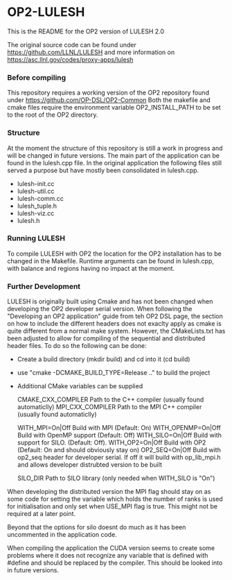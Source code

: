 # OP2-LULESH

This is the README for the OP2 version of LULESH 2.0

The original source code can be found under https://github.com/LLNL/LULESH and more information on https://asc.llnl.gov/codes/proxy-apps/lulesh

### Before compiling

This repository requires a working version of the OP2 repository found under https://github.com/OP-DSL/OP2-Common
Both the makefile and cmake files require the environment variable OP2_INSTALL_PATH to be set to the root of the OP2 directory.

### Structure

At the moment the structure of this repository is still a work in progress and will be changed in future versions.
The main part of the application can be found in the lulesh.cpp file.
In the original application the following files still served a purpose but have mostly been consolidated in lulesh.cpp.

- lulesh-init.cc
- lulesh-util.cc
- lulesh-comm.cc
- lulesh_tuple.h
- lulesh-viz.cc
- lulesh.h

### Running LULESH

To compile LULESH with OP2 the location for the OP2 installation has to be changed in the Makefile.
Runtime arguments can be found in lulesh.cpp, with balance and regions having no impact at the moment.

### Further Development

LULESH is originally built using Cmake and has not been changed when developing the OP2 developer serial version. When following the "Developing an OP2 application" guide from teh OP2 DSL page, the section on how to include the different headers does not exaclty apply as cmake is quite different from a normal make system. However, the CMakeLists.txt has been adjusted to allow for compiling of the sequential and distributed header files. To do so the following can be done:

- Create a build directory (mkdir build) and cd into it (cd build)
- use "cmake -DCMAKE_BUILD_TYPE=Release .." to build the project
- Additional CMake variables can be supplied

  CMAKE_CXX_COMPILER Path to the C++ compiler (usually found automaticlly)
  MPI_CXX_COMPILER Path to the MPI C++ compiler (usually found automaticlly)

  WITH_MPI=On|Off Build with MPI (Default: On)
  WITH_OPENMP=On|Off Build with OpenMP support (Default: Off)
  WITH_SILO=On|Off Build with support for SILO. (Default: Off).
  WITH_OP2=On|Off Build with OP2 (Default: On and should obviously stay on)
  OP2_SEQ=On|Off Build with op2_seq header for developer serial. If off it will build with op_lib_mpi.h and allows developer distrubted version to be built

  SILO_DIR Path to SILO library (only needed when WITH_SILO is "On")

When developing the distributed version the MPI flag should stay on as some code for setting the variable which holds the number of ranks is used for initialisation and only set when USE_MPI flag is true. This might not be required at a later point.

Beyond that the options for silo doesnt do much as it has been uncommented in the application code.

When compiling the application the CUDA version seems to create some problems where it does not recognize any variable that is defined with #define and should be replaced by the compiler. This should be looked into in future versions.
